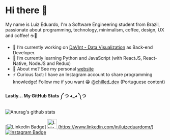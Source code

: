 # Hi there 👋
My name is Luiz Eduardo, I'm a Software Engineering student from Brazil, passionate about programming, technology, minimalism, coffee, design, UX and coffee! ☕💜

- 🔭 I’m currently working on [DaVInt - Data Visualization](https://www.inf.pucrs.br/davint/) as Back-end Developer.
- 🌱 I’m currently learning Python and JavaScript (with ReactJS, React-Native, NodeJS and Redux)
- 💬 About me? See my personal [website](https://luizeduardomr.github.io/)
- ⚡ Curious fact: I have an Instagram account to share programming knowledge! Follow me if you want 😁 [@chilled_dev](https://www.instagram.com/chilled_dev/) (Portuguese content)

#### Lastly... My GitHub Stats ༼ つ ◕_◕ ༽つ
![Anurag's github stats](https://github-readme-stats.vercel.app/api?username=luizeduardomr)

[![Linkedin Badge](https://img.shields.io/badge/-LinkedIn-blue?style=flat-square&logo=Linkedin&logoColor=white&link=https://www.linkedin.com/in/luizeduardomr/)]
<a href="https://dev.to/luizeduardomr">
  <img src="https://d2fltix0v2e0sb.cloudfront.net/dev-badge.svg" alt="Luiz Eduardo's DEV Profile" height="30" width="30">
</a>
(https://www.linkedin.com/in/luizeduardomr/) [![Instagram Badge](https://img.shields.io/badge/-Instagram-violet?style=flat-square&logo=Instagram&logoColor=white&link=https://www.instagram.com/chilled_dev/)](https://www.instagram.com/chilled_dev/)
